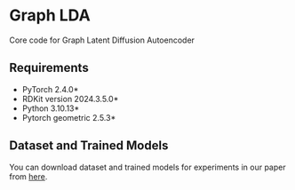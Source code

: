 # Graph LDA
Core code for Graph Latent Diffusion Autoencoder

## Requirements
- PyTorch 2.4.0*  
- RDKit version 2024.3.5.0*
- Python 3.10.13*  
- Pytorch geometric 2.5.3*

## Dataset and Trained Models
You can download dataset and trained models for experiments in our paper from [here](https://drive.google.com/drive/folders/1CPuXemg_b_J836WNB2JhKcJPgiBC1DCY?usp=sharing).

